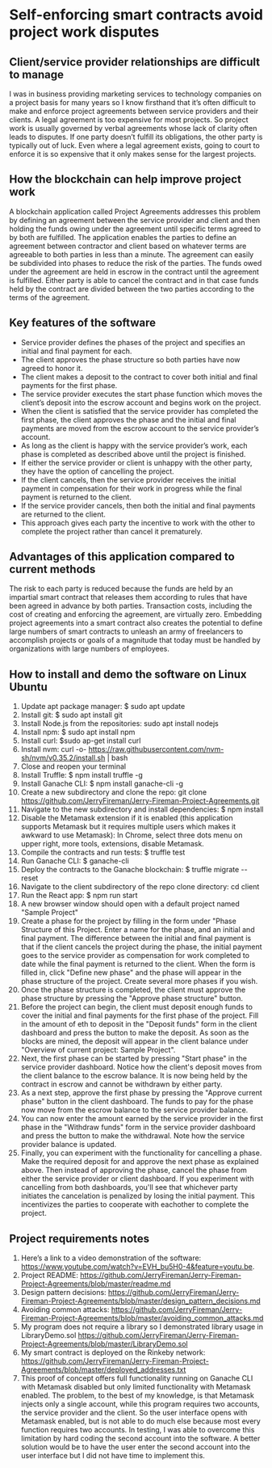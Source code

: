 # Self-enforcing smart contracts avoid project work disputes

## Client/service provider relationships are difficult to manage
I was in business providing marketing services to technology companies on a project basis for many years so I know firsthand that it’s often difficult to make and enforce project agreements between service providers and their clients. A legal agreement is too expensive for most projects. So project work is usually governed by verbal agreements whose lack of clarity often leads to disputes. If one party doesn’t fulfill its obligations, the other party is typically out of luck. Even where a legal agreement exists, going to court to enforce it is so expensive that it only makes sense for the largest projects.

## How the blockchain can help improve project work
A blockchain application called Project Agreements addresses this problem by defining an agreement between the service provider and client and then holding the funds owing under the agreement until specific terms agreed to by both are fulfilled. The application enables the parties to define an agreement between contractor and client based on whatever terms are agreeable to both parties in less than a minute. The agreement can easily be subdivided into phases to reduce the risk of the parties. The funds owed under the agreement are held in escrow in the contract until the agreement is fulfilled. Either party is able to cancel the contract and in that case funds held by the contract are divided between the two parties according to the terms of the agreement. 

## Key features of the software
- Service provider defines the phases of the project and specifies an initial and final payment for each.
- The client approves the phase structure so both parties have now agreed to honor it.
- The client makes a deposit to the contract to cover both initial and final payments for the first phase.
- The service provider executes the start phase function which moves the client’s deposit into the escrow account and begins work on the project.
- When the client is satisfied that the service provider has completed the first phase, the client approves the phase and the initial and final payments are moved from the escrow account to the service provider’s account.
- As long as the client is happy with the service provider’s work, each phase is completed as described above until the project is finished.
- If either the service provider or client is unhappy with the other party, they have the option of cancelling the project.
- If the client cancels, then the service provider receives the initial payment in compensation for their work in progress while the final payment is returned to the client.
- If the service provider cancels, then both the initial and final payments are returned to the client.
- This approach gives each party the incentive to work with the other to complete the project rather than cancel it prematurely.

## Advantages of this application compared to current methods
The risk to each party is reduced because the funds are held by an impartial smart contract that releases them according to rules that have been agreed in advance by both parties. Transaction costs, including the cost of creating and enforcing the agreement, are virtually zero. Embedding project agreements into a smart contract also creates the potential to define large numbers of smart contracts to unleash an army of freelancers to accomplish projects or goals of a magnitude that today must be handled by organizations with large numbers of employees.

## How to install and demo the software on Linux Ubuntu 
1. Update apt package manager: $ sudo apt update
2. Install git: $ sudo apt install git
3. Install Node.js from the repositories: sudo apt install nodejs
4. Install npm: $ sudo apt install npm
5. Install curl: $sudo ap-get install curl
6. Install nvm: curl -o- https://raw.githubusercontent.com/nvm-sh/nvm/v0.35.2/install.sh | bash
7. Close and reopen your terminal
8. Install Truffle: $ npm install truffle -g
9. Install Ganache CLI: $ npm install ganache-cli -g
10. Create a new subdirectory and clone the repo:  git clone https://github.com/JerryFireman/Jerry-Fireman-Project-Agreements.git
11. Navigate to the new subdirectory and install dependencies: $ npm install
12. Disable the Metamask extension if it is enabled (this application supports Metamask but it requires multiple users which makes it awkward to use Metamask): In Chrome, select three dots menu on upper right, more tools, extensions, disable Metamask.
13. Compile the contracts and run tests: $ truffle test
14. Run Ganache CLI: $ ganache-cli
15. Deploy the contracts to the Ganache blockchain: $ truffle migrate --reset
16. Navigate to the client subdirectory of the repo clone directory: cd client
17. Run the React app: $ npm run start
18. A new browser window should open with a default project named "Sample Project"
19. Create a phase for the project by filling in the form under "Phase Structure of this Project. Enter a name for the phase, and an initial and final payment. The difference between the initial and final payment is that if the client cancels the project during the phase, the initial payment goes to the service provider as compensation for work completed to date while the final payment is returned to the client. When the form is filled in, click "Define new phase" and the phase will appear in the phase structure of the project. Create several more phases if you wish.
20. Once the phase structure is completed, the client must approve the phase structure by pressing the "Approve phase structure" button.
21. Before the project can begin, the client must deposit enough funds to cover the initial and final payments for the first phase of the project. Fill in the amount of eth to deposit in the "Deposit funds" form in the client dashboard and press the button to make the deposit. As soon as the blocks are mined, the deposit will appear in the client balance under "Overview of current project: Sample Project". 
22. Next, the first phase can be started by pressing "Start phase" in the service provider dashboard. Notice how the client's deposit moves from the client balance to the escrow balance. It is now being held by the contract in escrow and cannot be withdrawn by either party. 
23. As a next step, approve the first phase by pressing the "Approve current phase" button in the client dashboard. The funds to pay for the phase now move from the escrow balance to the service provider balance. 
24. You can now enter the amount earned by the service provider in the first phase in the "Withdraw funds" form in the service provider dashboard and press the button to make the withdrawal. Note how the service provider balance is updated.
25. Finally, you can experiment with the functionality for cancelling a phase. Make the required deposit for and approve the next phase as explained above. Then instead of approving the phase, cancel the phase from either the service provider or client dashboard. If you experiment with cancelling from both dashboards, you'll see that whichever party initiates the cancelation is penalized by losing the initial payment. This incentivizes the parties to cooperate with eachother to complete the project.

## Project requirements notes
1. Here’s a link to a video demonstration of the software: https://www.youtube.com/watch?v=EVH_bu5H0-4&feature=youtu.be.
2. Project README: https://github.com/JerryFireman/Jerry-Fireman-Project-Agreements/blob/master/readme.md
3. Design pattern decisions: https://github.com/JerryFireman/Jerry-Fireman-Project-Agreements/blob/master/design_pattern_decisions.md
4. Avoiding common attacks: https://github.com/JerryFireman/Jerry-Fireman-Project-Agreements/blob/master/avoiding_common_attacks.md
5. My program does not require a library so I demonstrated library usage in LibraryDemo.sol https://github.com/JerryFireman/Jerry-Fireman-Project-Agreements/blob/master/LibraryDemo.sol
6. My smart contract is deployed on the Rinkeby network: https://github.com/JerryFireman/Jerry-Fireman-Project-Agreements/blob/master/deployed_addresses.txt
7. This proof of concept offers full functionality running on Ganache CLI with Metamask disabled but only limited functionality with Metamask enabled. The problem, to the best of  my knowledge, is that Metamask injects only a single account, while this program requires two accounts, the service provider and the client. So the user interface opens with Metamask enabled, but is not able to do much else because most every function requires two accounts. In testing, I was able to overcome this limitation by hard coding the second account into the software. A better solution would be to have the user enter the second account into the user interface but I did not have time to implement this.